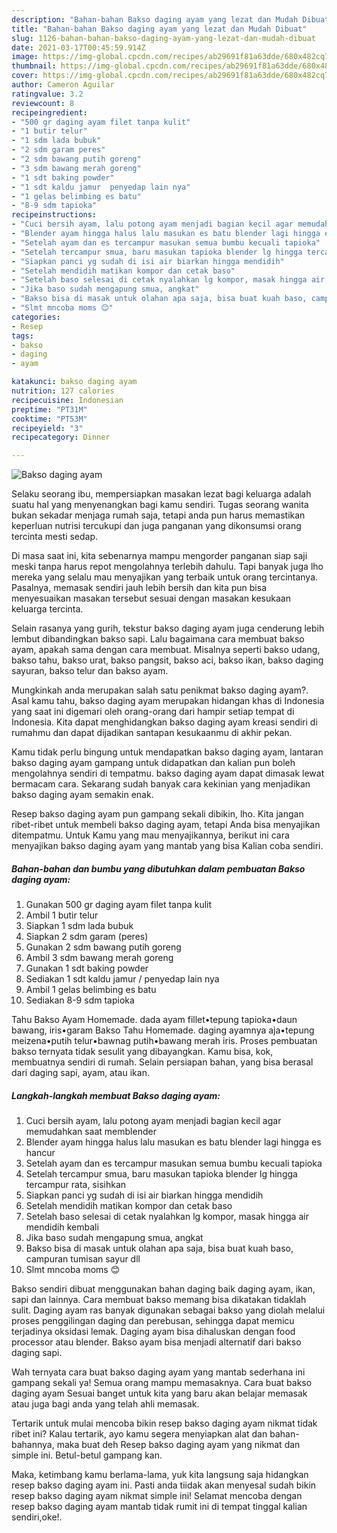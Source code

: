 ```yaml
---
description: "Bahan-bahan Bakso daging ayam yang lezat dan Mudah Dibuat"
title: "Bahan-bahan Bakso daging ayam yang lezat dan Mudah Dibuat"
slug: 1126-bahan-bahan-bakso-daging-ayam-yang-lezat-dan-mudah-dibuat
date: 2021-03-17T00:45:59.914Z
image: https://img-global.cpcdn.com/recipes/ab29691f81a63dde/680x482cq70/bakso-daging-ayam-foto-resep-utama.jpg
thumbnail: https://img-global.cpcdn.com/recipes/ab29691f81a63dde/680x482cq70/bakso-daging-ayam-foto-resep-utama.jpg
cover: https://img-global.cpcdn.com/recipes/ab29691f81a63dde/680x482cq70/bakso-daging-ayam-foto-resep-utama.jpg
author: Cameron Aguilar
ratingvalue: 3.2
reviewcount: 8
recipeingredient:
- "500 gr daging ayam filet tanpa kulit"
- "1 butir telur"
- "1 sdm lada bubuk"
- "2 sdm garam peres"
- "2 sdm bawang putih goreng"
- "3 sdm bawang merah goreng"
- "1 sdt baking powder"
- "1 sdt kaldu jamur  penyedap lain nya"
- "1 gelas belimbing es batu"
- "8-9 sdm tapioka"
recipeinstructions:
- "Cuci bersih ayam, lalu potong ayam menjadi bagian kecil agar memudahkan saat memblender"
- "Blender ayam hingga halus lalu masukan es batu blender lagi hingga es hancur"
- "Setelah ayam dan es tercampur masukan semua bumbu kecuali tapioka"
- "Setelah tercampur smua, baru masukan tapioka blender lg hingga tercampur rata, sisihkan"
- "Siapkan panci yg sudah di isi air biarkan hingga mendidih"
- "Setelah mendidih matikan kompor dan cetak baso"
- "Setelah baso selesai di cetak nyalahkan lg kompor, masak hingga air mendidih kembali"
- "Jika baso sudah mengapung smua, angkat"
- "Bakso bisa di masak untuk olahan apa saja, bisa buat kuah baso, campuran tumisan sayur dll"
- "Slmt mncoba moms 😊"
categories:
- Resep
tags:
- bakso
- daging
- ayam

katakunci: bakso daging ayam 
nutrition: 127 calories
recipecuisine: Indonesian
preptime: "PT31M"
cooktime: "PT53M"
recipeyield: "3"
recipecategory: Dinner

---
```



![Bakso daging ayam](https://img-global.cpcdn.com/recipes/ab29691f81a63dde/680x482cq70/bakso-daging-ayam-foto-resep-utama.jpg)

Selaku seorang ibu, mempersiapkan masakan lezat bagi keluarga adalah suatu hal yang menyenangkan bagi kamu sendiri. Tugas seorang  wanita bukan sekadar menjaga rumah saja, tetapi anda pun harus memastikan keperluan nutrisi tercukupi dan juga panganan yang dikonsumsi orang tercinta mesti sedap.

Di masa  saat ini, kita sebenarnya mampu mengorder panganan siap saji meski tanpa harus repot mengolahnya terlebih dahulu. Tapi banyak juga lho mereka yang selalu mau menyajikan yang terbaik untuk orang tercintanya. Pasalnya, memasak sendiri jauh lebih bersih dan kita pun bisa menyesuaikan masakan tersebut sesuai dengan masakan kesukaan keluarga tercinta. 

Selain rasanya yang gurih, tekstur bakso daging ayam juga cenderung lebih lembut dibandingkan bakso sapi. Lalu bagaimana cara membuat bakso ayam, apakah sama dengan cara membuat. Misalnya seperti bakso udang, bakso tahu, bakso urat, bakso pangsit, bakso aci, bakso ikan, bakso daging sayuran, bakso telur dan bakso ayam.

Mungkinkah anda merupakan salah satu penikmat bakso daging ayam?. Asal kamu tahu, bakso daging ayam merupakan hidangan khas di Indonesia yang saat ini digemari oleh orang-orang dari hampir setiap tempat di Indonesia. Kita dapat menghidangkan bakso daging ayam kreasi sendiri di rumahmu dan dapat dijadikan santapan kesukaanmu di akhir pekan.

Kamu tidak perlu bingung untuk mendapatkan bakso daging ayam, lantaran bakso daging ayam gampang untuk didapatkan dan kalian pun boleh mengolahnya sendiri di tempatmu. bakso daging ayam dapat dimasak lewat bermacam cara. Sekarang sudah banyak cara kekinian yang menjadikan bakso daging ayam semakin enak.

Resep bakso daging ayam pun gampang sekali dibikin, lho. Kita jangan ribet-ribet untuk membeli bakso daging ayam, tetapi Anda bisa menyajikan ditempatmu. Untuk Kamu yang mau menyajikannya, berikut ini cara menyajikan bakso daging ayam yang mantab yang bisa Kalian coba sendiri.

<!--inarticleads1-->

##### Bahan-bahan dan bumbu yang dibutuhkan dalam pembuatan Bakso daging ayam:

1. Gunakan 500 gr daging ayam filet tanpa kulit
1. Ambil 1 butir telur
1. Siapkan 1 sdm lada bubuk
1. Siapkan 2 sdm garam (peres)
1. Gunakan 2 sdm bawang putih goreng
1. Ambil 3 sdm bawang merah goreng
1. Gunakan 1 sdt baking powder
1. Sediakan 1 sdt kaldu jamur / penyedap lain nya
1. Ambil 1 gelas belimbing es batu
1. Sediakan 8-9 sdm tapioka


Tahu Bakso Ayam Homemade. dada ayam fillet•tepung tapioka•daun bawang, iris•garam Bakso Tahu Homemade. daging ayamnya aja•tepung meizena•putih telur•bawnag putih•bawang merah iris. Proses pembuatan bakso ternyata tidak sesulit yang dibayangkan. Kamu bisa, kok, membuatnya sendiri di rumah. Selain persiapan bahan, yang bisa berasal dari daging sapi, ayam, atau ikan. 

<!--inarticleads2-->

##### Langkah-langkah membuat Bakso daging ayam:

1. Cuci bersih ayam, lalu potong ayam menjadi bagian kecil agar memudahkan saat memblender
1. Blender ayam hingga halus lalu masukan es batu blender lagi hingga es hancur
1. Setelah ayam dan es tercampur masukan semua bumbu kecuali tapioka
1. Setelah tercampur smua, baru masukan tapioka blender lg hingga tercampur rata, sisihkan
1. Siapkan panci yg sudah di isi air biarkan hingga mendidih
1. Setelah mendidih matikan kompor dan cetak baso
1. Setelah baso selesai di cetak nyalahkan lg kompor, masak hingga air mendidih kembali
1. Jika baso sudah mengapung smua, angkat
1. Bakso bisa di masak untuk olahan apa saja, bisa buat kuah baso, campuran tumisan sayur dll
1. Slmt mncoba moms 😊


Bakso sendiri dibuat menggunakan bahan daging baik daging ayam, ikan, sapi dan lainnya. Cara membuat bakso memang bisa dikatakan tidaklah sulit. Daging ayam ras banyak digunakan sebagai bakso yang diolah melalui proses penggilingan daging dan perebusan, sehingga dapat memicu terjadinya oksidasi lemak. Daging ayam bisa dihaluskan dengan food processor atau blender. Bakso ayam bisa menjadi alternatif dari bakso daging sapi. 

Wah ternyata cara buat bakso daging ayam yang mantab sederhana ini gampang sekali ya! Semua orang mampu memasaknya. Cara buat bakso daging ayam Sesuai banget untuk kita yang baru akan belajar memasak atau juga bagi anda yang telah ahli memasak.

Tertarik untuk mulai mencoba bikin resep bakso daging ayam nikmat tidak ribet ini? Kalau tertarik, ayo kamu segera menyiapkan alat dan bahan-bahannya, maka buat deh Resep bakso daging ayam yang nikmat dan simple ini. Betul-betul gampang kan. 

Maka, ketimbang kamu berlama-lama, yuk kita langsung saja hidangkan resep bakso daging ayam ini. Pasti anda tiidak akan menyesal sudah bikin resep bakso daging ayam nikmat simple ini! Selamat mencoba dengan resep bakso daging ayam mantab tidak rumit ini di tempat tinggal kalian sendiri,oke!.

